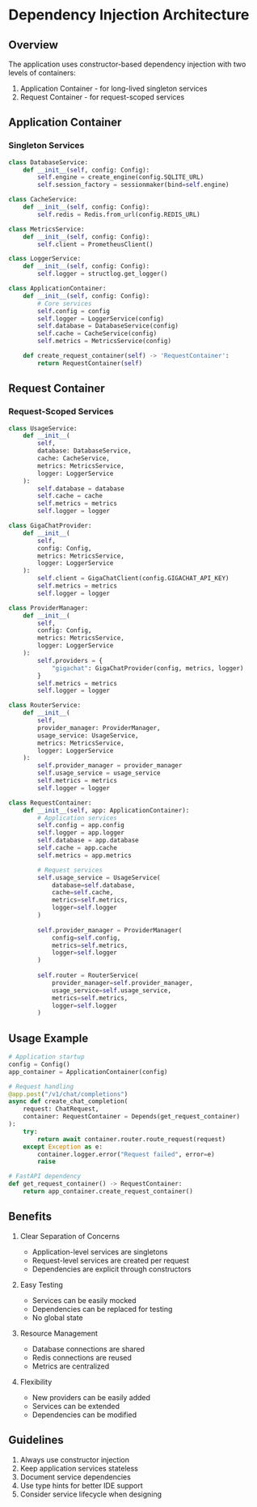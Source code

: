 # Dependency Injection Architecture

## Overview

The application uses constructor-based dependency injection with two levels of containers:
1. Application Container - for long-lived singleton services
2. Request Container - for request-scoped services

## Application Container

### Singleton Services

```python
class DatabaseService:
    def __init__(self, config: Config):
        self.engine = create_engine(config.SQLITE_URL)
        self.session_factory = sessionmaker(bind=self.engine)

class CacheService:
    def __init__(self, config: Config):
        self.redis = Redis.from_url(config.REDIS_URL)

class MetricsService:
    def __init__(self, config: Config):
        self.client = PrometheusClient()

class LoggerService:
    def __init__(self, config: Config):
        self.logger = structlog.get_logger()

class ApplicationContainer:
    def __init__(self, config: Config):
        # Core services
        self.config = config
        self.logger = LoggerService(config)
        self.database = DatabaseService(config)
        self.cache = CacheService(config)
        self.metrics = MetricsService(config)

    def create_request_container(self) -> 'RequestContainer':
        return RequestContainer(self)
```

## Request Container

### Request-Scoped Services

```python
class UsageService:
    def __init__(
        self,
        database: DatabaseService,
        cache: CacheService,
        metrics: MetricsService,
        logger: LoggerService
    ):
        self.database = database
        self.cache = cache
        self.metrics = metrics
        self.logger = logger

class GigaChatProvider:
    def __init__(
        self,
        config: Config,
        metrics: MetricsService,
        logger: LoggerService
    ):
        self.client = GigaChatClient(config.GIGACHAT_API_KEY)
        self.metrics = metrics
        self.logger = logger

class ProviderManager:
    def __init__(
        self,
        config: Config,
        metrics: MetricsService,
        logger: LoggerService
    ):
        self.providers = {
            "gigachat": GigaChatProvider(config, metrics, logger)
        }
        self.metrics = metrics
        self.logger = logger

class RouterService:
    def __init__(
        self,
        provider_manager: ProviderManager,
        usage_service: UsageService,
        metrics: MetricsService,
        logger: LoggerService
    ):
        self.provider_manager = provider_manager
        self.usage_service = usage_service
        self.metrics = metrics
        self.logger = logger

class RequestContainer:
    def __init__(self, app: ApplicationContainer):
        # Application services
        self.config = app.config
        self.logger = app.logger
        self.database = app.database
        self.cache = app.cache
        self.metrics = app.metrics

        # Request services
        self.usage_service = UsageService(
            database=self.database,
            cache=self.cache,
            metrics=self.metrics,
            logger=self.logger
        )
        
        self.provider_manager = ProviderManager(
            config=self.config,
            metrics=self.metrics,
            logger=self.logger
        )
        
        self.router = RouterService(
            provider_manager=self.provider_manager,
            usage_service=self.usage_service,
            metrics=self.metrics,
            logger=self.logger
        )
```

## Usage Example

```python
# Application startup
config = Config()
app_container = ApplicationContainer(config)

# Request handling
@app.post("/v1/chat/completions")
async def create_chat_completion(
    request: ChatRequest,
    container: RequestContainer = Depends(get_request_container)
):
    try:
        return await container.router.route_request(request)
    except Exception as e:
        container.logger.error("Request failed", error=e)
        raise

# FastAPI dependency
def get_request_container() -> RequestContainer:
    return app_container.create_request_container()
```

## Benefits

1. Clear Separation of Concerns
   - Application-level services are singletons
   - Request-level services are created per request
   - Dependencies are explicit through constructors

2. Easy Testing
   - Services can be easily mocked
   - Dependencies can be replaced for testing
   - No global state

3. Resource Management
   - Database connections are shared
   - Redis connections are reused
   - Metrics are centralized

4. Flexibility
   - New providers can be easily added
   - Services can be extended
   - Dependencies can be modified

## Guidelines

1. Always use constructor injection
2. Keep application services stateless
3. Document service dependencies
4. Use type hints for better IDE support
5. Consider service lifecycle when designing
